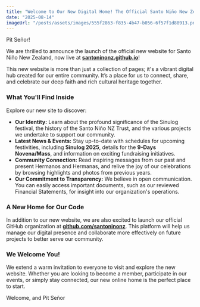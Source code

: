 ```yaml
---
title: "Welcome to Our New Digital Home! The Official Santo Niño New Zealand Website is Live!"
date: "2025-08-14"
imageUrl: "/posts/assets/images/555f2863-f835-4b47-b056-6f57f1d88913.png"
---
```


Pit Señor!

We are thrilled to announce the launch of the official new website for Santo Niño New Zealand, now live at **[santoninonz.github.io](https://santoninonz.github.io)**!

This new website is more than just a collection of pages; it's a vibrant digital hub created for our entire community. It’s a place for us to connect, share, and celebrate our deep faith and rich cultural heritage together.

### What You'll Find Inside

Explore our new site to discover:

*   **Our Identity:** Learn about the profound significance of the Sinulog festival, the history of the Santo Niño NZ Trust, and the various projects we undertake to support our community.
*   **Latest News & Events:** Stay up-to-date with schedules for upcoming festivities, including **Sinulog 2025**, details for the **9-Days Novena/Mass**, and information on exciting fundraising initiatives.
*   **Community Connection:** Read inspiring messages from our past and present Hermanos and Hermanas, and relive the joy of our celebrations by browsing highlights and photos from previous years.
*   **Our Commitment to Transparency:** We believe in open communication. You can easily access important documents, such as our reviewed Financial Statements, for insight into our organization's operations.

### A New Home for Our Code

In addition to our new website, we are also excited to launch our official GitHub organization at **[github.com/santoninonz](https://github.com/santoninonz)**. This platform will help us manage our digital presence and collaborate more effectively on future projects to better serve our community.

### We Welcome You!

We extend a warm invitation to everyone to visit and explore the new website. Whether you are looking to become a member, participate in our events, or simply stay connected, our new online home is the perfect place to start.

Welcome, and Pit Señor